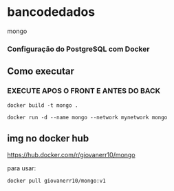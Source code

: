 # bancodedados
mongo

### Configuração do PostgreSQL com Docker

## Como executar

### EXECUTE APOS O FRONT E ANTES DO BACK

```
docker build -t mongo .

docker run -d --name mongo --network mynetwork mongo
```

## img no docker hub

https://hub.docker.com/r/giovanerr10/mongo

para usar:
```
docker pull giovanerr10/mongo:v1

```

